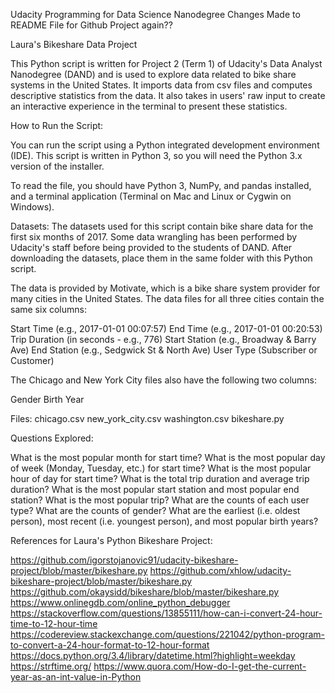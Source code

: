 Udacity Programming for Data Science Nanodegree
Changes Made to README File for Github Project again??

Laura's Bikeshare Data Project

This Python script is written for Project 2 (Term 1) of Udacity's Data Analyst Nanodegree (DAND) and is used to explore data related to bike share systems in the United States. It imports data from csv files and computes descriptive statistics from the data. It also takes in users' raw input to create an interactive experience in the terminal to present these statistics.

How to Run the Script:

You can run the script using a Python integrated development environment (IDE). This script is written in Python 3, so you will need the Python 3.x version of the installer.

To read the file, you should have Python 3, NumPy, and pandas installed, and a terminal application (Terminal on Mac and Linux or Cygwin on Windows).

Datasets:
The datasets used for this script contain bike share data for the first six months of 2017. Some data wrangling has been performed by Udacity's staff before being provided to the students of DAND. After downloading the datasets, place them in the same folder with this Python script.

The data is provided by Motivate, which is a bike share system provider for many cities in the United States. The data files for all three cities contain the same six columns:

Start Time (e.g., 2017-01-01 00:07:57)
End Time (e.g., 2017-01-01 00:20:53)
Trip Duration (in seconds - e.g., 776)
Start Station (e.g., Broadway & Barry Ave)
End Station (e.g., Sedgwick St & North Ave)
User Type (Subscriber or Customer)

The Chicago and New York City files also have the following two columns:

Gender
Birth Year

Files:
chicago.csv
new_york_city.csv
washington.csv
bikeshare.py

Questions Explored:

What is the most popular month for start time? What is the most popular day of week (Monday, Tuesday, etc.) for start time? What is the most popular hour of day for start time? What is the total trip duration and average trip duration? What is the most popular start station and most popular end station? What is the most popular trip? What are the counts of each user type? What are the counts of gender? What are the earliest (i.e. oldest person), most recent (i.e. youngest person), and most popular birth years?

References for Laura's Python Bikeshare Project:

https://github.com/igorstojanovic91/udacity-bikeshare-project/blob/master/bikeshare.py
https://github.com/xhlow/udacity-bikeshare-project/blob/master/bikeshare.py
https://github.com/okaysidd/bikeshare/blob/master/bikeshare.py
https://www.onlinegdb.com/online_python_debugger
https://stackoverflow.com/questions/13855111/how-can-i-convert-24-hour-time-to-12-hour-time
https://codereview.stackexchange.com/questions/221042/python-program-to-convert-a-24-hour-format-to-12-hour-format
https://docs.python.org/3.4/library/datetime.html?highlight=weekday
https://strftime.org/
https://www.quora.com/How-do-I-get-the-current-year-as-an-int-value-in-Python
